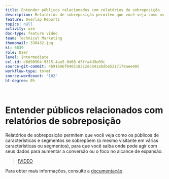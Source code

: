 ```yaml
---
title: Entender públicos relacionados com relatórios de sobreposição
description: Relatórios de sobreposição permitem que você veja como os públicos de características e segmentos se sobrepõem (o mesmo visitante em várias características ou segmentos), para que você saiba onde pode agir com seus dados para aumentar a conversão ou o foco no alcance de expansão.
feature: Overlap Reports
topics: null
activity: use
doc-type: feature video
team: Technical Marketing
thumbnail: 330432.jpg
kt: 6839
role: User
level: Intermediate
exl-id: e6d90964-9315-4aa5-8d68-d5ffa4d9e09c
source-git-commit: 4b91696f840518312ec041abdbe5217178aee405
workflow-type: tm+mt
source-wordcount: '102'
ht-degree: 0%

---
```


# Entender públicos relacionados com relatórios de sobreposição

Relatórios de sobreposição permitem que você veja como os públicos de características e segmentos se sobrepõem (o mesmo visitante em várias características ou segmentos), para que você saiba onde pode agir com seus dados para aumentar a conversão ou o foco no alcance de expansão.

>[!VIDEO](https://video.tv.adobe.com/v/330432/?quality=12&learn=on)

Para obter mais informações, consulte a [documentação](https://experienceleague.adobe.com/docs/audience-manager/user-guide/reporting/interactive-and-overlap-reports/dynamic-reports.html?lang=pt-BR#reporting).
